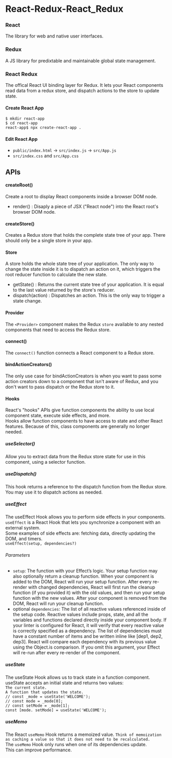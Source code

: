 # React-Redux-React_Redux
### React
The library for web and native user interfaces.
### Redux
A JS library for predixtable and maintainable global state management.
### React Redux
The offical React UI binding layer for Redux. It lets your React components read data from a redux store, and dispatch actions to the store to update state. 
#### Create React App
`$ mkdir react-app`  
`$ cd react-app`  
`react-app$ npx create-react-app .`  
#### Edit React App
- `public/index.html` -> `src/index.js` -> `src/App.js`  
- `src/index.css` and `src/App.css`
## APIs
#### createRoot()
Create a root to display React components inside a browser DOM node.
- render() : Disaply a piece of JSX ("React node") into the React root's browser DOM node.
#### createStore()
Creates a Redux store that holds the complete state tree of your app. There should only be a single store in your app.
#### Store
A store holds the whole state tree of your application. The only way to change the state inside it is to dispatch an action on it, which triggers the root reducer function to calculate the new state.  
- getState() : Returns the current state tree of your application. It is equal to the last value returned by the store's reducer.  
- dispatch(action) : Dispatches an action. This is the only way to trigger a state change.
#### Provider
The `<Provider>` component makes the Redux `store` available to any nested components that need to access the Redux store.

#### connect()
The `connect()` function connects a React component to a Redux store.
#### bindActionCreators()
The only use case for bindActionCreators is when you want to pass some action creators down to a component that isn't aware of Redux, and you don't want to pass dispatch or the Redux store to it.

#### Hooks
React's "hooks" APIs give function components the ability to use local component state, execute side effects, and more.  
Hooks allow function components to have access to state and other React features. Because of this, class components are generally no longer needed.
##### useSelector()
Allow you to extract data from the Redux store state for use in this component, using a selector function.
##### useDispatch()
This hook returns a reference to the dispatch function from the Redux store. You may use it to dispatch actions as needed.
##### useEffect
The useEffect Hook allows you to perform side effects in your components.  
`useEffect` is a React Hook that lets you synchronize a component with an external system.  
Some examples of side effects are: fetching data, directly updating the DOM, and timers.  
`useEffect(setup, dependencies?)`  
###### Parameters
- `setup`: The function with your Effect’s logic. Your setup function may also optionally return a cleanup function. When your component is added to the DOM, React will run your setup function. After every re-render with changed dependencies, React will first run the cleanup function (if you provided it) with the old values, and then run your setup function with the new values. After your component is removed from the DOM, React will run your cleanup function.  
- optional `dependencies`: The list of all reactive values referenced inside of the setup code. Reactive values include props, state, and all the variables and functions declared directly inside your component body. If your linter is configured for React, it will verify that every reactive value is correctly specified as a dependency. The list of dependencies must have a constant number of items and be written inline like [dep1, dep2, dep3]. React will compare each dependency with its previous value using the Object.is comparison. If you omit this argument, your Effect will re-run after every re-render of the component.  
##### useState
The useState Hook allows us to track state in a function component.  
useState accepts an initial state and returns two values:  
  `The current state.`  
  `A function that updates the state.`  
  `// const _mode = useState('WELCOME');`  
  `// const mode = _mode[0];`  
  `// const setMode = _mode[1];`  
  `const [mode. setMode] = useState('WELCOME');`  
##### useMemo
The React `useMemo` Hook returns a memoized value. `Think of memoization as caching a value so that it does not need to be recalculated.`  
The `useMemo` Hook only runs when one of its dependencies update.  
This can improve performance.  

